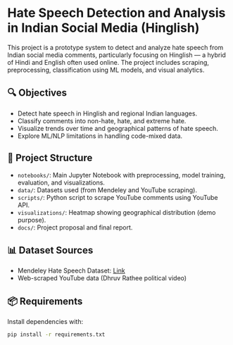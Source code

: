 # Hate Speech Detection and Analysis in Indian Social Media (Hinglish)

This project is a prototype system to detect and analyze hate speech from Indian social media comments, particularly focusing on Hinglish — a hybrid of Hindi and English often used online. The project includes scraping, preprocessing, classification using ML models, and visual analytics.

## 🔍 Objectives

- Detect hate speech in Hinglish and regional Indian languages.
- Classify comments into non-hate, hate, and extreme hate.
- Visualize trends over time and geographical patterns of hate speech.
- Explore ML/NLP limitations in handling code-mixed data.

## 📁 Project Structure

- `notebooks/`: Main Jupyter Notebook with preprocessing, model training, evaluation, and visualizations.
- `data/`: Datasets used (from Mendeley and YouTube scraping).
- `scripts/`: Python script to scrape YouTube comments using YouTube API.
- `visualizations/`: Heatmap showing geographical distribution (demo purpose).
- `docs/`: Project proposal and final report.

## 📊 Dataset Sources

- Mendeley Hate Speech Dataset: [Link](https://data.mendeley.com/datasets/snc7mxpj6t/1)
- Web-scraped YouTube data (Dhruv Rathee political video)

## 📦 Requirements

Install dependencies with:

```bash
pip install -r requirements.txt
